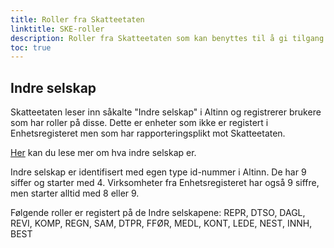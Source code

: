 ```yaml
---
title: Roller fra Skatteetaten
linktitle: SKE-roller
description: Roller fra Skatteetaten som kan benyttes til å gi tilgang til en applikasjon.
toc: true
---
```


## Indre selskap
Skatteetaten leser inn såkalte "Indre selskap" i Altinn og registrerer brukere som har roller på disse. 
Dette er enheter som ikke er registert i Enhetsregisteret men som har rapporteringsplikt mot Skatteetaten.

[Her](https://www.skatteetaten.no/rettskilder/type/handboker/skatte-abc/gjeldende/selskap-med-deltakerfastsetting--allment-om-deltakerfastsetting/S-4.015/S-4.020/) kan du lese mer om hva indre selskap er. 

Indre selskap er identifisert med egen type id-nummer i Altinn. De har 9 siffer og starter med 4. 
Virksomheter fra Enhetsregisteret har også 9 siffre, men starter alltid med 8 eller 9. 

Følgende roller er registert på de Indre selskapene:  REPR, DTSO, DAGL, REVI, KOMP, REGN, SAM, DTPR, FFØR, MEDL, KONT, LEDE, NEST, INNH, BEST